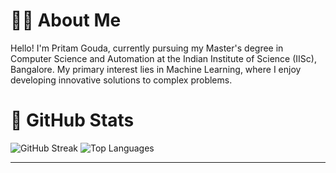# 👨‍💻 About Me  
Hello!   I'm Pritam Gouda, currently pursuing my Master's degree in Computer Science and Automation at the Indian Institute of Science (IISc), Bangalore. My primary interest lies in Machine Learning, where I enjoy developing innovative solutions to complex problems.



# 👾 GitHub Stats

![GitHub Streak](https://github-readme-streak-stats.herokuapp.com/?user=pritamgouda11&theme=dark&hide_border=false)
![Top Languages](https://github-readme-stats.vercel.app/api/top-langs/?username=pritamgouda11&theme=dark&hide_border=false&include_all_commits=false&count_private=false&layout=compact)

---
